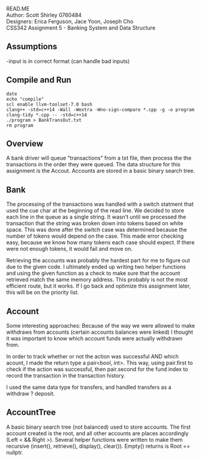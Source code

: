 READ.ME <br />
Author: Scott Shirley 0760484 <br />
Designers: Erica Ferguson, Jace Yoon, Joseph Cho <br />
CSS342 Assignment 5 - Banking System and Data Structure <br />

## Assumptions
-input is in correct format
	(can handle bad inputs)
	
## Compile and Run
```
date
echo "compile"
scl enable llvm-toolset-7.0 bash
clang++ -std=c++14 -Wall -Wextra -Wno-sign-compare *.cpp -g -o program
clang-tidy *.cpp -- -std=c++14
./program > BankTransOut.txt
rm program 
```
	
## Overview
A bank driver will queue "transactions" from a txt file, then process the 
the transactions in the order they were queued.  The data structure for this
assignment is the Accout.  Accounts are stored in a basic binary search tree.

## Bank 
The processing of the transactions was handled with a switch statment that used 
the cue char at the beginning of the read line.  We decided to store each line in 
the queue as a single string.  It wasn't until we processed the transaction that
the string was broken down into tokens based on white space.  This was done after the 
switch case was determined because the number of tokens would depend on the case.
This made error checking easy, because we know how many tokens each case should expect.
If there were not enough tokens, it would fail and move on.

Retrieving the accounts was probably the hardest part for me to figure out due to the
given code.  I ultimately ended up writing two helper functions and using the given
function as a check to make sure that the account retrieved match the same memory
address.  This probably is not the most efficient route, but it works.  If I go back
and optimize this assignment later, this will be on the priority list.

## Account
Some interesting approaches: Because of the way we were allowed to 
make withdraws from accounts (certain accounts balances were linked) I thought
it was important to know which account funds were actually withdrawn from.

In order to track whether or not the action was successful AND which acount,
I made the return type a pair<bool, int>.  This way, using pair.first to check
if the action was successful, then pair.second for the fund index to record the
transaction in the transaction history.
 
I used the same data type for transfers, and handled transfers as a withdraw ? deposit.

## AccountTree
A basic binary search tree (not balanced) used to store accounts.  The first account 
created is the root, and all other accounts are places accordingly (Left < && Right >).
Several helper functions were written to make them recursive (insert(), retrieve(), 
display(), clear()).  Empty() returns is Root == nullptr.
